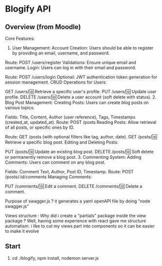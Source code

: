 # Blogify API

## Overview (from Moodle)

Core Features:
1. User Management:
Account Creation: Users should be able to register by providing an email, username, and password.

Route: POST /users/register
Validations: Ensure unique email and username.
Login: Users can log in with their email and password.

Route: POST /users/login
Optional: JWT authentication token generation for session management.
CRUD Operations for Users:

GET /users/:id: Retrieve a specific user's profile.
PUT /users/:id: Update user profile.
DELETE /users/:id: Delete a user account (soft delete with status).
2. Blog Post Management:
Creating Posts: Users can create blog posts on various topics.

Fields: Title, Content, Author (user reference), Tags, Timestamps (created_at, updated_at).
Route: POST /posts
Reading Posts: Allow retrieval of all posts, or specific ones by ID.

Route: GET /posts (with optional filters like tag, author, date).
GET /posts/:id: Retrieve a specific blog post.
Editing and Deleting Posts:

PUT /posts/:id: Update an existing blog post.
DELETE /posts/:id: Soft delete or permanently remove a blog post.
3. Commenting System:
Adding Comments: Users can comment on any blog post.

Fields: Comment Text, Author, Post ID, Timestamp.
Route: POST /posts/:id/comments
Managing Comments:

PUT /comments/:id: Edit a comment.
DELETE /comments/:id: Delete a comment.


Purpose of swagger.js ? it generates a yaml openAPI file by doing "node swagger.js"

Views structure : Why did i create a "partials" package inside the view package ? Well, having some experience with react gave me structure automatism. i like to cut my views part into components so it can be easier to make it evolve

## Start

1. cd ./blogify, npm install, nodemon server.js